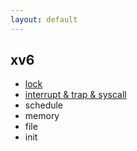 ```yaml
---
layout: default
---
```


## xv6

* [lock](./xv6-lock.html)
* [interrupt & trap & syscall](./xv6-interrupt.html)
* schedule
* memory
* file
* init
    
